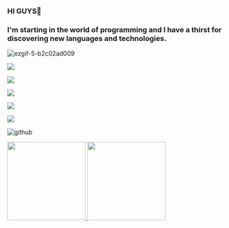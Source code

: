 ### HI GUYS👋

<h3>I'm starting in the world of programming and I have a thirst for discovering new languages ​​and technologies.</h3>

![ezgif-5-b2c02ad009](https://user-images.githubusercontent.com/128643672/234692565-a5477b24-3730-45f6-9d92-0e2c4972dff9.gif)


<a href="https://www.youtube.com/channel/UC-4rm2Q43fr5Ek9Jyxi1bFw" target="_blank"><img src="https://img.shields.io/badge/YouTube-FF0000?style=for-the-badge&logo=youtube&logoColor=white" target="_blank"></a>

<a href="https://instagram.com/i.raafa" target="_blank"><img src="https://img.shields.io/badge/-Instagram-%23E4405F?style=for-the-badge&logo=instagram&logoColor=white" target="_blank"></a>

<a href="https://www.twitch.tv/seu-usuário-aqui" target="_blank"><img src="https://img.shields.io/badge/Twitch-9146FF?style=for-the-badge&logo=twitch&logoColor=white" target="_blank"></a>

<a href = "mailto:contato@seu-usuário-aqui"><img src="https://img.shields.io/badge/Gmail-D14836?style=for-the-badge&logo=gmail&logoColor=white" target="_blank"></a>

<a href="https://www.linkedin.com/in/seu-usuário-linkedln-aqui" target="_blank"><img src="https://img.shields.io/badge/-LinkedIn-%230077B5?style=for-the-badge&logo=linkedin&logoColor=white" target="_blank"></a>   

![github](https://img.shields.io/badge/GitHub-000000?style=for-the-badge&logo=GitHub&logoColor=white)

</div>


<div>
<a href="https://github.com/R4fael11">
<img height="180em" src="https://github-readme-stats.vercel.app/api/top-langs/?username=R4fael11&layout=compact&langs_count=7&theme=dracula"/>
<img height="180em" src="https://github-readme-stats.vercel.app/api?username=R4fael11&show_icons=true&theme=dracula&include_all_commits=true&count_private=true"/>
</div>

